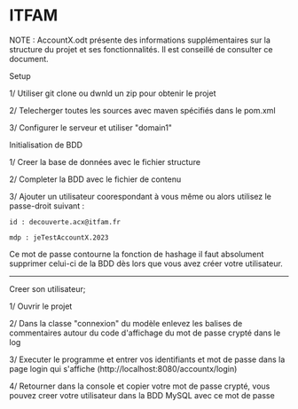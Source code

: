 # ITFAM

NOTE : AccountX.odt présente des informations supplémentaires sur la structure du projet et ses fonctionnalités. Il est conseillé de consulter ce document. 



Setup 

1/ Utiliser git clone ou dwnld un zip pour obtenir le projet

2/ Telecherger toutes les sources avec maven spécifiés dans le pom.xml 

3/ Configurer le serveur et utiliser "domain1"



Initialisation de BDD

1/ Creer la base de données avec le fichier structure

2/ Completer la BDD avec le fichier de contenu 

3/ Ajouter un utilisateur coorespondant à vous même ou alors utilisez le passe-droit suivant : 

    id : decouverte.acx@itfam.fr
    
    mdp : jeTestAccountX.2023
    
Ce mot de passe contourne la fonction de hashage il faut absolument supprimer celui-ci de la BDD dès lors que vous avez créer votre utilisateur. 

----------------------------------------------------------------------------------------------------------------------------------------------

Creer son utilisateur; 

1/ Ouvrir le projet

2/ Dans la classe "connexion" du modèle enlevez les balises de commentaires autour du code d'affichage du mot de passe crypté dans le log

3/ Executer le programme et entrer vos identifiants et mot de passe dans la page login qui s'affiche (http://localhost:8080/accountx/login)

4/ Retourner dans la console et copier votre mot de passe crypté, vous pouvez creer votre utilisateur dans la BDD MySQL avec ce mot de passe
